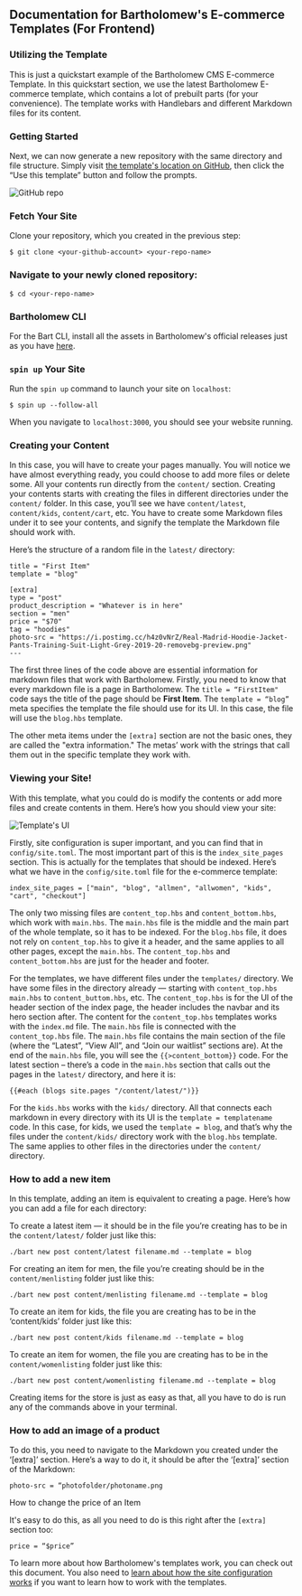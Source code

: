 
## Documentation for Bartholomew's E-commerce Templates (For Frontend)

### Utilizing the Template

This is just a quickstart example of the Bartholomew CMS E-commerce Template. In this quickstart section, we use the latest Bartholomew E-commerce template, which contains a lot of prebuilt parts (for your convenience). The template works with Handlebars and different Markdown files for its content.

### Getting Started

Next, we can now generate a new repository with the same directory and file structure. Simply visit [the template's location on GitHub](https://github.com/coderoflagos/e-commerce-template), then click the “Use this template” button and follow the prompts. 

![GitHub repo](https://i.postimg.cc/QxBSJckr/image2.png)

### Fetch Your Site

Clone your repository, which you created in the previous step:

```
$ git clone <your-github-account> <your-repo-name>
```
### Navigate to your newly cloned repository:

```
$ cd <your-repo-name>
```

### Bartholomew CLI 

For the Bart CLI, install all the assets in Bartholomew's official releases just as you have [here](https://github.com/fermyon/bartholomew/releases/tag/v0.6.0).

### ```spin up``` Your Site

Run the ```spin up``` command to launch your site on ```localhost```:

```
$ spin up --follow-all
```

When you navigate to ```localhost:3000```, you should see your website running.

### Creating your Content

In this case, you will have to create your pages manually. You will notice we have almost everything ready, you could choose to add more files or delete some. All your contents run directly from the ```content/``` section. Creating your contents starts with creating the files in different directories under the ```content/``` folder. In this case, you’ll see we have ```content/latest```, ```content/kids```, ```content/cart```, etc. You have to create some Markdown files under it to see your contents, and signify the template the Markdown file should work with. 

Here’s the structure of a random file in the ```latest/``` directory:

```
title = "First Item"
template = "blog"
 
[extra]
type = "post"
product_description = "Whatever is in here"
section = "men"
price = "$70"
tag = "hoodies"
photo-src = "https://i.postimg.cc/h4z0vNrZ/Real-Madrid-Hoodie-Jacket-Pants-Training-Suit-Light-Grey-2019-20-removebg-preview.png"
---

```

The first three lines of the code above are essential information for markdown files that work with Bartholomew. Firstly, you need to know that every markdown file is a page in Bartholomew. The ```title = “FirstItem"``` code says the title of the page should be **First Item**. The ```template = “blog”``` meta specifies the template the file should use for its UI. In this case, the file will use the ```blog.hbs``` template. 

The other meta items under the ```[extra]``` section are not the basic ones, they are called the "extra information." The metas’ work with the strings that call them out in the specific template they work with. 

### Viewing your Site!

With this template, what you could do is modify the contents or add more files and create contents in them. Here’s how you should view your site:

![Template's UI](https://i.postimg.cc/yY1GHJHJ/image1.jpg)

Firstly, site configuration is super important, and you can find that in ```config/site.toml```. The most important part of this is the ```index_site_pages``` section. This is actually for the templates that should be indexed. Here’s what we have in the ```config/site.toml``` file for the e-commerce template: 

```
index_site_pages = ["main", "blog", "allmen", "allwomen", "kids", "cart", "checkout"]
```

The only two missing files are ```content_top.hbs``` and ```content_bottom.hbs```, which work with ```main.hbs```. The ```main.hbs``` file is the middle and the main part of the whole template, so it has to be indexed. For the ```blog.hbs``` file, it does not rely on ```content_top.hbs``` to give it a header, and the same applies to all other pages, except the ```main.hbs```. The ```content_top.hbs``` and ```content_bottom.hbs``` are just for the header and footer. 

For the templates, we have different files under the ```templates/``` directory. We have some files in the directory already — starting with ```content_top.hbs``` ```main.hbs``` to ```content_buttom.hbs```, etc. 
The ```content_top.hbs``` is for the UI of the header section of the index page, the header includes the navbar and its hero section after. The content for the ```content_top.hbs``` templates works with the ```index.md``` file. The ```main.hbs``` file is connected with the ```content_top.hbs``` file. The ```main.hbs``` file contains the main section of the file (where the “Latest”, “View All”, and “Join our waitlist” sections are). At the end of the ```main.hbs``` file, you will see the ```{{>content_bottom}}``` code. For the latest section – there’s a code in the ```main.hbs``` section that calls out the pages in the ```latest/``` directory, and here it is:

```
{{#each (blogs site.pages "/content/latest/")}}
```

For the ```kids.hbs``` works with the ```kids/``` directory. All that connects each markdown in every directory with its UI is the ```template = templatename``` code. In this case, for kids, we used the ```template = blog```, and that’s why the files under the ```content/kids/``` directory work with the ```blog.hbs``` template. The same applies to other files in the directories under the ```content/``` directory.

### How to add a new item

In this template, adding an item is equivalent to creating a page. Here’s how you can add a file for each directory:

To create a latest item — it should be in the file you’re creating has to be in the ```content/latest/``` folder just like this:

```./bart new post content/latest filename.md --template = blog```

For creating an item for men, the file you’re creating should be in the ```content/menlisting``` folder just like this:

```./bart new post content/menlisting filename.md --template = blog ```

To create an item for kids, the file you are creating has to be in the ‘content/kids’ folder just like this:

```
./bart new post content/kids filename.md --template = blog
```

To create an item for women, the file you are creating has to be in the ```content/womenlisting``` folder just like this:

```
./bart new post content/womenlisting filename.md --template = blog
```

Creating items for the store is just as easy as that, all you have to do is run any of the commands above in your terminal.

### How to add an image of a product

To do this, you need to navigate to the Markdown you created under the ‘[extra]’ section. Here’s a way to do it, it should be after the ‘[extra]’ section of the Markdown:

```
photo-src = “photofolder/photoname.png
```

How to change the price of an Item

It's easy to do this, as all you need to do is this right after the ```[extra]``` section too:

```
price = “$price” 
```

To learn more about how Bartholomew's templates work, you can check out this document. You also need to [learn about how the site configuration works](https://bartholomew.fermyon.dev/configuration) if you want to learn how to work with the templates.

